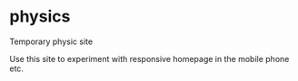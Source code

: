 # physics
Temporary physic site

Use this site to experiment with responsive homepage in the mobile phone etc.